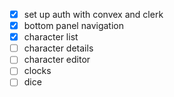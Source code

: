 - [x] set up auth with convex and clerk
- [x] bottom panel navigation
- [x] character list
- [ ] character details
- [ ] character editor
- [ ] clocks
- [ ] dice
